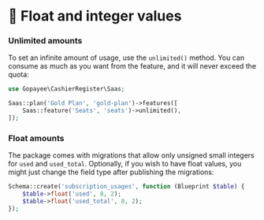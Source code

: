 # 🔧 Float and integer values

### Unlimited amounts

To set an infinite amount of usage, use the `unlimited()` method. You can consume as much as you want from the feature, and it will never exceed the quota:

```php
use Gopayee\CashierRegister\Saas;

Saas::plan('Gold Plan', 'gold-plan')->features([
    Saas::feature('Seats', 'seats')->unlimited(),
]);
```

### Float amounts

The package comes with migrations that allow only unsigned small integers for `used` and `used_total`. Optionally, if you wish to have float values, you might just change the field type after publishing the migrations:

```php
Schema::create('subscription_usages', function (Blueprint $table) {
    $table->float('used', 8, 2);
    $table->float('used_total', 8, 2);
});
```
